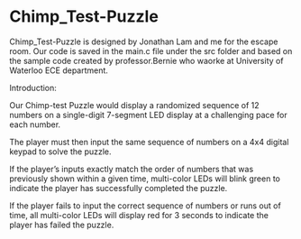 # Chimp_Test-Puzzle
Chimp_Test-Puzzle is designed by Jonathan Lam and me for the escape room. Our code is saved in the main.c file under the src folder and based on the sample code created by professor.Bernie who waorke at University of Waterloo ECE department.

Introduction:


Our Chimp-test Puzzle would display a randomized sequence of 12 numbers on a single-digit 7-segment LED display at a challenging pace for each number. 


The player must then input the same sequence of numbers on a 4x4 digital keypad to solve the puzzle. 


If the player’s inputs exactly match the order of numbers that was previously shown within a given time, multi-color LEDs will blink green to indicate the player has successfully completed the puzzle. 


If the player fails to input the correct sequence of numbers or runs out of time, all multi-color LEDs will display red for 3 seconds to indicate the player has failed the puzzle.

